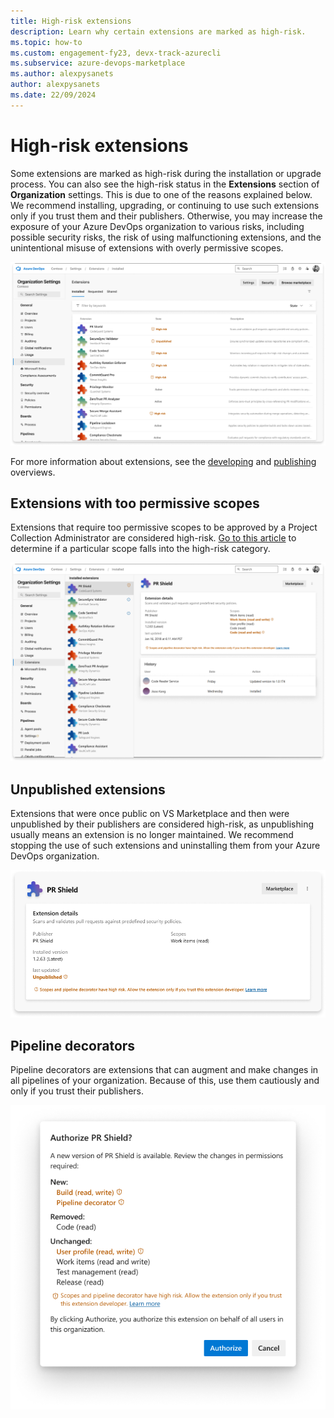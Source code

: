 ```yaml
---
title: High-risk extensions
description: Learn why certain extensions are marked as high-risk.
ms.topic: how-to
ms.custom: engagement-fy23, devx-track-azurecli
ms.subservice: azure-devops-marketplace
ms.author: alexpysanets
author: alexpysanets
ms.date: 22/09/2024
---
```


# High-risk extensions

Some extensions are marked as high-risk during the installation or upgrade process. You can also see the high-risk status in the **Extensions** section of **Organization** settings. This is due to one of the reasons explained below. We recommend installing, upgrading, or continuing to use such extensions only if you trust them and their publishers. Otherwise, you may increase the exposure of your Azure DevOps organization to various risks, including possible security risks, the risk of using malfunctioning extensions, and the unintentional misuse of extensions with overly permissive scopes.

![Screenshot showing high-risk extensions in Organization settings.](media/high-risk-extensions/high-risk-extensions-in-org-settings.png)  
  
For more information about extensions, see the [developing](../extend/overview.md) and [publishing](../extend/publish/overview.md) overviews.

## Extensions with too permissive scopes

Extensions that require too permissive scopes to be approved by a Project Collection Administrator are considered high-risk. [Go to this article](../extend/develop/manifest.md) to determine if a particular scope falls into the high-risk category.

![Screenshot showing high-risk extension details.](media/high-risk-extensions/high-risk-extension-details.png)

## Unpublished extensions

Extensions that were once public on VS Marketplace and then were unpublished by their publishers are considered high-risk, as unpublishing usually means an extension is no longer maintained. We recommend stopping the use of such extensions and uninstalling them from your Azure DevOps organization.

![Screenshot showing high-risk extension details with unpubished status.](media/high-risk-extensions/high-risk-extension-details-unpublished.png)

## Pipeline decorators

Pipeline decorators are extensions that can augment and make changes in all pipelines of your organization. Because of this, use them cautiously and only if you trust their publishers.

![Screenshot showing authorization screen for newly added scopes with pipeline decorator included.](media/high-risk-extensions/high-risk-extensions-pipeline-decorator.png)
